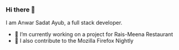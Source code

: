 ### Hi there 👋

I am Anwar Sadat Ayub, a full stack developer.

- 🔭 I’m currently working on a project for Rais-Meena Restaurant
- 🌱 I also contribute to the Mozilla Firefox Nightly

<!--
**momokid/momokid** is a ✨ _special_ ✨ repository because its `README.md` (this file) appears on your GitHub profile.

Here are some ideas to get you started:

- 👯 I’m looking to collaborate on ...
- 🤔 I’m looking for help with ...
- 💬 Ask me about ...
- 📫 How to reach me: ...
- 😄 Pronouns: ...
- ⚡ Fun fact: ...
-->

